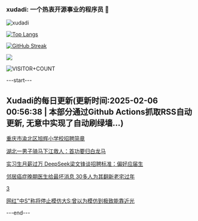### xudadi: 一个热衷开源事业的程序员 👋

![xudadi](https://github-readme-stats-git-masterorgs-github-readme-stats-team.vercel.app/api?username=xudadi)

[![Top Langs](https://github-readme-stats.vercel.app/api/top-langs/?username=xudadi)](https://github.com/anuraghazra/github-readme-stats)

[![GitHub Streak](https://streak-stats.demolab.com?user=xudadi&locale=zh_Hans)](https://git.io/streak-stats)

![](https://raw.githubusercontent.com/xudadi/xudadi/main/assets/github-contribution-grid-snake.svg)

![VISITOR+COUNT](https://komarev.com/ghpvc/?username=xudadi&label=VISITOR+COUNT)


---start---

## Xudadi的每日更新(更新时间:2025-02-06 00:56:38 | 本部分通过Github Actions抓取RSS自动更新, 无意中实现了自动刷绿墙...)

[重庆市渝北区旭辉小学校招聘简章](https://www.gongkaoleida.com/article/2278305)

[湖北一男子骑马下江救人：首功要归白龙马](https://m.163.com/news/article/JNKTTBM7051492T3.html)

[实习生月薪过万 DeepSeek梁文锋谈招聘标准：偏好应届生](https://m.163.com/news/article/JNKLJ5M000019SNS.html)

[邻居癌症晚期医生给最坏消息 30多人为其翻新老宅过年](https://m.163.com/news/article/JNKIPDSM0514D3UH.html)

[3](https://m.163.com/touch/news/sub/domestic)

[网红"中S"称将停止模仿大S:曾以为模仿到极致能靠近光](https://m.163.com/news/article/JNJ9BVJP0530JPVV.html)

---end---
